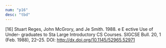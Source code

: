```yaml
---
num: "p16"
desc: "tbd"
---
```


[16] Stuart Reges, John McGrory, and Je  Smith. 1988.  e E ective Use of Under- graduates to Sta  Large Introductory CS Courses. SIGCSE Bull. 20, 1 (Feb. 1988), 22–25. DOI: <http://dx.doi.org/10.1145/52965.52971>
 




